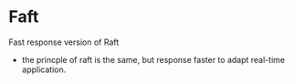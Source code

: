 # Faft
Fast response version of Raft
* the princple of raft is the same, but response faster to adapt real-time application.
